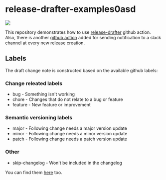 # release-drafter-examples0asd

![](https://media.giphy.com/media/CDZwopbecAbIc/giphy-downsized.gif)

This repository demonstrates how to use [release-drafter](https://github.com/marketplace/actions/release-drafter) github action.
Also, there is another [github action](./.github/workflows/release_slack_notification.yml) added for sending notification to a slack channel at every new release creation.

## Labels

The draft change note is constructed based on the available github labels:

### Change releated labels

- bug - Something isn't working
- chore - Changes that do not relate to a bug or feature
- feature - New feature or improvement

### Semantic versioning labels

- major - Following change needs a major version update
- minor - Following change needs a minor version update
- patch - Following change needs a patch version update

### Other

- skip-changelog - Won't be included in the changelog

You can find them [here](https://github.com/joelazar/releaser-example/issues/labels) too.
